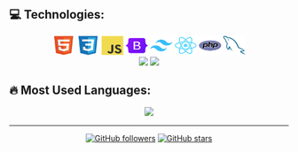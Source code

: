 ## 💻 Technologies:

<div style="display: inline_block; text-align: center;">
  <img alt="HTML5" height="35" width="40" src="https://raw.githubusercontent.com/devicons/devicon/master/icons/html5/html5-original.svg">
  <img alt="CSS3" height="35" width="40" src="https://raw.githubusercontent.com/devicons/devicon/master/icons/css3/css3-original.svg">
  <img alt="JavaScript" height="35" width="40" src="https://raw.githubusercontent.com/devicons/devicon/master/icons/javascript/javascript-original.svg">
  <img alt="Bootstrap" height="35" width="40" src="https://raw.githubusercontent.com/devicons/devicon/master/icons/bootstrap/bootstrap-original.svg">
  <img alt="Tailwind CSS" height="35" width="40" src="https://raw.githubusercontent.com/devicons/devicon/master/icons/tailwindcss/tailwindcss-original.svg">
  <img alt="React" height="35" width="40" src="https://raw.githubusercontent.com/devicons/devicon/master/icons/react/react-original.svg">
  <img alt="PHP" height="35" width="40" src="https://raw.githubusercontent.com/devicons/devicon/master/icons/php/php-original.svg">
  <img alt="MySQL" height="35" width="40" src="https://raw.githubusercontent.com/devicons/devicon/master/icons/mysql/mysql-original.svg">
</div>

<div align="center">
  <img height="180em" src="https://github-readme-stats.vercel.app/api?username=Davezu-stats&show_icons=true&theme=dracula&include_all_commits=true&count_private=true&hide_border=true"/>
  <img height="180em" src="https://github-readme-streak-stats.herokuapp.com/?user=Davezu-stats&theme=dracula&hide_border=true"/>
</div>

## 🔥 Most Used Languages:

<div align="center">
  <img src="https://github-readme-stats.vercel.app/api/top-langs/?username=Davezu&layout=compact&theme=dracula&hide_border=true&langs_count=8"/>
</div>

---

<div align="center">
  

[![GitHub followers](https://img.shields.io/github/followers/Davezu-stats?label=Follow&style=social)](https://github.com/Davezu-stats)
[![GitHub stars](https://img.shields.io/github/stars/Davezu-stats?affiliations=OWNER%2CCOLLABORATOR%2CORGANIZATION_MEMBER&style=social)](https://github.com/Davezu-stats)

</div>

